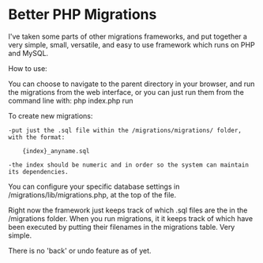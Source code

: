 Better PHP Migrations
=====================

I've taken some parts of other migrations frameworks, and put together a very simple, small, versatile, and easy to use framework which runs on PHP and MySQL.


How to use:


You can choose to navigate to the parent directory in your browser, and run the migrations from the web interface, or you can just run them from the command line with:
   php index.php run
   
 
To create new migrations:

	-put just the .sql file within the /migrations/migrations/ folder, with the format:
	
		{index}_anyname.sql
		
	-the index should be numeric and in order so the system can maintain its dependencies.


You can configure your specific database settings in /migrations/lib/migrations.php, at the top of the file.

Right now the framework just keeps track of which .sql files are the in the /migrations folder. When you run migrations, it it keeps track of which have been executed by putting their filenames in the migrations table. Very simple.

There is no 'back' or undo feature as of yet.
